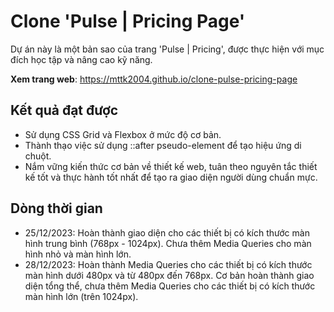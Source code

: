 # Clone 'Pulse | Pricing Page'

Dự án này là một bản sao của trang 'Pulse | Pricing', được thực hiện với mục đích học tập và nâng cao kỹ năng.

**Xem trang web**: https://mttk2004.github.io/clone-pulse-pricing-page

## Kết quả đạt được

- Sử dụng CSS Grid và Flexbox ở mức độ cơ bản.
- Thành thạo việc sử dụng ::after pseudo-element để tạo hiệu ứng di chuột.
- Nắm vững kiến thức cơ bản về thiết kế web, tuân theo nguyên tắc thiết kế tốt và thực hành tốt nhất để tạo ra giao diện người dùng chuẩn mực.

## Dòng thời gian

- 25/12/2023: Hoàn thành giao diện cho các thiết bị có kích thước màn hình trung bình (768px - 1024px). Chưa thêm Media Queries cho màn hình nhỏ và màn hình lớn.
- 28/12/2023: Hoàn thành Media Queries cho các thiết bị có kích thước màn hình dưới 480px và từ 480px đến 768px. Cơ bản hoàn thành giao diện tổng thể, chưa thêm Media Queries cho các thiết bị có kích thước màn hình lớn (trên 1024px).
